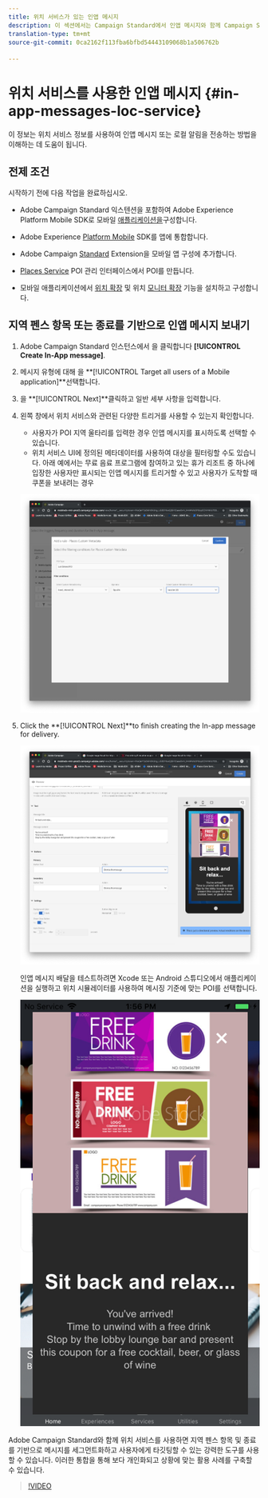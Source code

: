 ```yaml
---
title: 위치 서비스가 있는 인앱 메시지
description: 이 섹션에서는 Campaign Standard에서 인앱 메시지와 함께 Campaign Standard의 푸시 메시지를 사용하는 방법에 대한 정보를 제공합니다.
translation-type: tm+mt
source-git-commit: 0ca2162f113fba6bfbd54443109068b1a506762b

---
```



# 위치 서비스를 사용한 인앱 메시지 {#in-app-messages-loc-service}

이 정보는 위치 서비스 정보를 사용하여 인앱 메시지 또는 로컬 알림을 전송하는 방법을 이해하는 데 도움이 됩니다.

## 전제 조건

시작하기 전에 다음 작업을 완료하십시오.

* Adobe Campaign Standard 익스텐션을 포함하여 Adobe Experience Platform Mobile SDK로 모바일 [애플리케이션을](https://aep-sdks.gitbook.io/docs/using-mobile-extensions/adobe-campaign-standard)구성합니다.

* Adobe Experience [Platform Mobile](https://aep-sdks.gitbook.io/docs/getting-started/get-the-sdk) SDK를 앱에 통합합니다.
* Adobe Campaign [Standard](https://aep-sdks.gitbook.io/docs/using-mobile-extensions/adobe-campaign-standard) Extension을 모바일 앱 구성에 추가합니다.

* [Places Service](/help/poi-mgmt-ui/create-a-poi-ui.md) POI 관리 인터페이스에서 POI를 만듭니다.

* 모바일 애플리케이션에서 [위치 확장](/help/places-ext-aep-sdks/places-extension/places-extension.md) 및 위치 [모니터 확장](/help/places-ext-aep-sdks/places-monitor-extension/places-monitor-extension.md) 기능을 설치하고 구성합니다.

## 지역 펜스 항목 또는 종료를 기반으로 인앱 메시지 보내기

1. Adobe Campaign Standard 인스턴스에서 을 클릭합니다 **[!UICONTROL Create In-App message]**.
1. 메시지 유형에 대해 을 **[!UICONTROL Target all users of a Mobile application]**선택합니다.
1. 을 **[!UICONTROL Next]**클릭하고 일반 세부 사항을 입력합니다.
1. 왼쪽 창에서 위치 서비스와 관련된 다양한 트리거를 사용할 수 있는지 확인합니다.

   * 사용자가 POI 지역 울타리를 입력한 경우 인앱 메시지를 표시하도록 선택할 수 있습니다.
   * 위치 서비스 UI에 정의된 메타데이터를 사용하여 대상을 필터링할 수도 있습니다.
   아래 예에서는 무료 음료 프로그램에 참여하고 있는 휴가 리조트 중 하나에 입장한 사용자만 표시되는 인앱 메시지를 트리거할 수 있고 사용자가 도착할 때 쿠폰을 보내려는 경우

   ![&quot;인앱 메시지 위치 메타데이터&quot;](/help/assets/last-entered-vacation.png)

1. Click the **[!UICONTROL Next]**to finish creating the In-app message for delivery.

   ![&quot;이벤트 만들기&quot;](/help/assets/prepare-ACS.png)

   인앱 메시지 배달을 테스트하려면 Xcode 또는 Android 스튜디오에서 애플리케이션을 실행하고 위치 시뮬레이터를 사용하여 메시징 기준에 맞는 POI를 선택합니다.

   ![&quot;음료 쿠폰&quot;](/help/assets/drink-coupon-on-app.png)

Adobe Campaign Standard와 함께 위치 서비스를 사용하면 지역 펜스 항목 및 종료를 기반으로 메시지를 세그먼트화하고 사용자에게 타깃팅할 수 있는 강력한 도구를 사용할 수 있습니다. 이러한 통합을 통해 보다 개인화되고 상황에 맞는 활용 사례를 구축할 수 있습니다.

>[!VIDEO](https://www.youtube.com/watch?v=ikiTTQw9c-o)